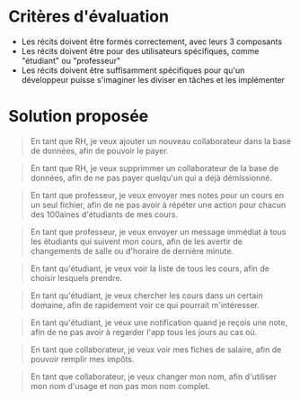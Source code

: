 # Critères d'évaluation

- Les récits doivent être formés correctement, avec leurs 3 composants
- Les récits doivent être pour des utilisateurs spécifiques, comme "étudiant" ou "professeur"
- Les récits doivent être suffisamment spécifiques pour qu'un développeur puisse s'imaginer les diviser en tâches et les implémenter


# Solution proposée

> En tant que RH, je veux ajouter un nouveau collaborateur dans la base de données, afin de pouvoir le payer.

> En tant que RH, je veux supprimmer un collaborateur de la base de données, afin de ne pas payer quelqu'un qui a déjà démissionné.

> En tant que professeur, je veux envoyer mes notes pour un cours en un seul fichier, afin de ne pas avoir à répéter une action pour chacun des 100aines d'étudiants de mes cours.

> En tant que professeur, je veux envoyer un message immédiat à tous les étudiants qui suivent mon cours, afin de les avertir de changements de salle ou d'horaire de dernière minute.

> En tant qu'étudiant, je veux voir la liste de tous les cours, afin de choisir lesquels prendre.

> En tant qu'étudiant, je veux chercher les cours dans un certain domaine, afin de rapidement voir ce qui pourrait m'intéresser.

> En tant qu'étudiant, je veux une notification quand je reçois une note, afin de ne pas avoir à regarder l'app tous les jours au cas où.

> En tant que collaborateur, je veux voir mes fiches de salaire, afin de pouvoir remplir mes impôts.

> En tant que collaborateur, je veux changer mon nom, afin d'utiliser mon nom d'usage et non pas mon nom complet.
